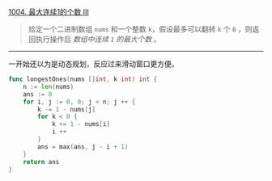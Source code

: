 [1004. 最大连续1的个数 III](https://leetcode.cn/problems/max-consecutive-ones-iii/)

> 给定一个二进制数组 `nums` 和一个整数 `k`，假设最多可以翻转 `k` 个 `0` ，则返回执行操作后 *数组中连续 `1` 的最大个数* 。

---

一开始还以为是动态规划，反应过来滑动窗口更方便。

```go
func longestOnes(nums []int, k int) int {
    n := len(nums)
    ans := 0
    for i, j := 0, 0; j < n; j ++ {
        k -= 1 - nums[j]
        for k < 0 {
            k += 1 - nums[i]
            i ++
        }
        ans = max(ans, j - i + 1)
    }
    return ans
}
```

